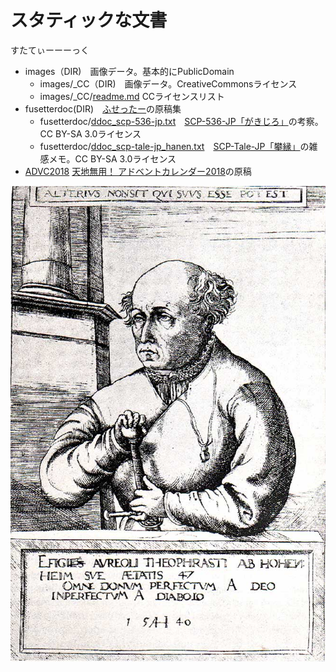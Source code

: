 # スタティックな文書

すたてぃーーーっく

* images（DIR)　画像データ。基本的にPublicDomain
  * images/_CC（DIR)　画像データ。CreativeCommonsライセンス
  * images/_CC/[readme.md](./images/_CC/readme.md) CCライセンスリスト  
* fusetterdoc(DIR)　[ふせったー](https://fusetter.com/)の原稿集
  * fusetterdoc/[ddoc_scp-536-jp.txt](./fusetterdoc/ddoc_scp-536-jp.txt)　[SCP-536-JP「がきじろ」](http://scp-jp.wikidot.com/scp-536-jp)の考察。CC BY-SA 3.0ライセンス
  * fusetterdoc/[ddoc_scp-tale-jp_hanen.txt](./fusetterdoc/ddoc_scp-tale-jp_hanen.txt)　[SCP-Tale-JP「攀縁」](http://scp-jp.wikidot.com/hanen)の雑感メモ。CC BY-SA 3.0ライセンス  
* [ADVC2018](./advc2018.md) [天地無用！ アドベントカレンダー2018](https://adventar.org/calendars/2960#list-2018-12-21)の原稿

<img src="./images/advc2018/Paracelsus-03.jpg" alt="特に意味のないパラケルススがreadmeを襲う！">
